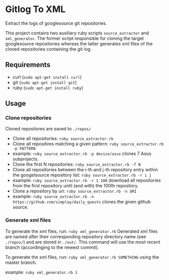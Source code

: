 # Gitlog To XML

Extract the logs of googlesource git repositories.

This project contains two auxiliary ruby scripts `source_extractor` and `xml_generator`.
The former script responsible for cloning the target googlesource repositories whereas the latter generates xml files of the cloned repositories containing the git log.

## Requirements

+ curl (`sudo apt-get install curl`)
+ git (`sudo apt-get install git`)
+ ruby (`sudo apt-get install ruby`)

## Usage

### Clone repositories

Cloned repositores are saved to `./repos/`

+ Clone all repositories: `ruby source_extractor.rb`
+ Clone all repositires matching a given pattern: `ruby source_extractor.rb -p PATTERN`
 + example: `ruby source_extractor.rb -p device/asus` clones 7 Asus subprojects.
+ Clone the first N repositories: `ruby source_extractor.rb -f N`
+ Clone all repositories between the i-th and j-th repository entry within the googelsource repository list: `ruby source_extractor.rb -r i j`
 + example: `ruby source_extractor.rb -r 1 100` download all repositories from the first repository until (and with) the 100th repository.
+ Clone a repository by uri: `ruby source_extractor.rb -n URI`
 + example: `ruby source_extractor.rb -n https://github.com/simplay/daily_quests` clones the given github source.

### Generate xml files

To generate the xml files, run: `ruby xml_generator.rb`
Generated xml files are named after their corresponding repository directory name (see `./repos/`)
and are stored in `./out/`. This command will use the most recent branch (accordinging to the newest commit).

To generate the xml files, run: `ruby xml_generator.rb SOMETHING` using the master branch.

example: `ruby xml_generator.rb 1`




